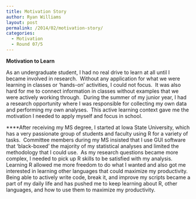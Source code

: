 ```yaml
---
title: Motivation Story
author: Ryan Williams
layout: post
permalink: /2014/02/motivation-story/
categories:
  - Motivation
  - Round 07/5
---
```

**Motivation to Learn**

As an undergraduate student, I had no real drive to learn at all until I became involved in research.  Without any application for what we were learning in classes or &#8216;hands-on&#8217; activities, I could not focus.  It was also hard for me to connect information in classes without examples that we were actively working through.  During the summer of my junior year, I had a research opportunity where I was responsible for collecting my own data and performing my own analyses.  This active learning context gave me the motivation I needed to apply myself and focus in school.

****After receiving my MS degree, I started at Iowa State University, which has a very passionate group of students and faculty using R for a variety of tasks.  Committee members during my MS insisted that I use GUI software that &#8216;black-boxed&#8217; the majority of my statistical analyses and limited the methodology that I could use.  As my research questions became more complex, I needed to pick up R skills to be satisfied with my analysis.  Learning R allowed me more freedom to do what I wanted and also got me interested in learning other languages that could maximize my productivity.  Being able to actively write code, break it, and improve my scripts became a part of my daily life and has pushed me to keep learning about R, other languages, and how to use them to maximize my productivity.

&nbsp;